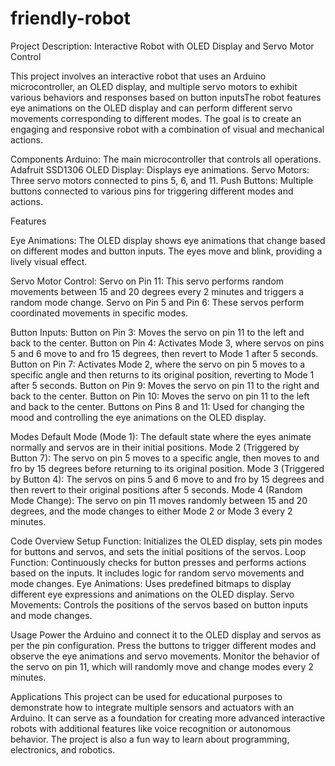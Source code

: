 # friendly-robot
Project Description: Interactive Robot with OLED Display and Servo Motor Control

This project involves an interactive robot that uses an Arduino microcontroller, an OLED display, and multiple servo motors to exhibit various behaviors and responses based on button inputsThe robot features eye animations on the OLED display and can perform different servo movements corresponding to different modes. The goal is to create an engaging and responsive robot with a combination of visual and mechanical actions.

Components
Arduino: The main microcontroller that controls all operations.
Adafruit SSD1306 OLED Display: Displays eye animations.
Servo Motors: Three servo motors connected to pins 5, 6, and 11.
Push Buttons: Multiple buttons connected to various pins for triggering different modes and actions.

Features

Eye Animations:
The OLED display shows eye animations that change based on different modes and button inputs.
The eyes move and blink, providing a lively visual effect.

Servo Motor Control:
Servo on Pin 11: This servo performs random movements between 15 and 20 degrees every 2 minutes and triggers a random mode change.
Servo on Pin 5 and Pin 6: These servos perform coordinated movements in specific modes.

Button Inputs:
Button on Pin 3: Moves the servo on pin 11 to the left and back to the center.
Button on Pin 4: Activates Mode 3, where servos on pins 5 and 6 move to and fro 15 degrees, then revert to Mode 1 after 5 seconds.
Button on Pin 7: Activates Mode 2, where the servo on pin 5 moves to a specific angle and then returns to its original position, reverting to Mode 1 after 5 seconds.
Button on Pin 9: Moves the servo on pin 11 to the right and back to the center.
Button on Pin 10: Moves the servo on pin 11 to the left and back to the center.
Buttons on Pins 8 and 11: Used for changing the mood and controlling the eye animations on the OLED display.

Modes
Default Mode (Mode 1): The default state where the eyes animate normally and servos are in their initial positions.
Mode 2 (Triggered by Button 7): The servo on pin 5 moves to a specific angle, then moves to and fro by 15 degrees before returning to its original position.
Mode 3 (Triggered by Button 4): The servos on pins 5 and 6 move to and fro by 15 degrees and then revert to their original positions after 5 seconds.
Mode 4 (Random Mode Change): The servo on pin 11 moves randomly between 15 and 20 degrees, and the mode changes to either Mode 2 or Mode 3 every 2 minutes.

Code Overview
Setup Function: Initializes the OLED display, sets pin modes for buttons and servos, and sets the initial positions of the servos.
Loop Function: Continuously checks for button presses and performs actions based on the inputs. It includes logic for random servo movements and mode changes.
Eye Animations: Uses predefined bitmaps to display different eye expressions and animations on the OLED display.
Servo Movements: Controls the positions of the servos based on button inputs and mode changes.

Usage
Power the Arduino and connect it to the OLED display and servos as per the pin configuration.
Press the buttons to trigger different modes and observe the eye animations and servo movements.
Monitor the behavior of the servo on pin 11, which will randomly move and change modes every 2 minutes.

Applications
This project can be used for educational purposes to demonstrate how to integrate multiple sensors and actuators with an Arduino.
It can serve as a foundation for creating more advanced interactive robots with additional features like voice recognition or autonomous behavior.
The project is also a fun way to learn about programming, electronics, and robotics.

